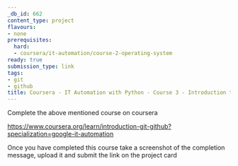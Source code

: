 ```yaml
---
_db_id: 662
content_type: project
flavours:
- none
prerequisites:
  hard:
  - coursera/it-automation/course-2-operating-system
ready: true
submission_type: link
tags:
- git
- github
title: Coursera - IT Automation with Python - Course 3 - Introduction to Git and GitHub
---
```


Complete the above mentioned course on coursera

https://www.coursera.org/learn/introduction-git-github?specialization=google-it-automation

Once you have completed this course take a screenshot of the completion message, upload it and submit the link on the project card